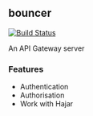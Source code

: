 ## bouncer

[![Build Status](https://travis-ci.org/redvelvet-org/bouncer.svg?branch=develop)](https://travis-ci.org/redvelvet-org/bouncer)


An API Gateway server

### Features

- Authentication
- Authorisation
- Work with Hajar

